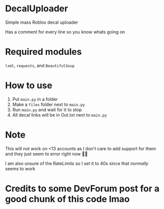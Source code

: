 # DecalUploader
Simple mass Roblox decal uploader

Has a comment for every line so you know whats going on

# Required modules
`lxml`, `requests`, and `BeautifulSoup`

# How to use
1. Put `main.py` in a folder
2. Make a `files` folder next to `main.py`
3. Run `main.py` and wait for it to stop
4. All decal links will be in Out.txt next to `main.py`

# Note
This will not work on <13 accounts as I don't care to add support for them and they just seem to error right now 🤷‍♀️

I am also unsure of the RateLimits so I set it to 40s since that *normally* seems to work

# Credits to some DevForum post for a good chunk of this code lmao

